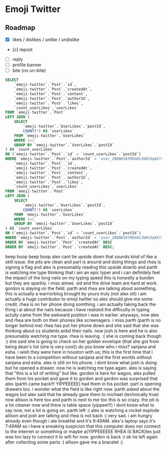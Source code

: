 # Emoji Twitter

## Roadmap

- [x] likes / dislikes / unlike / undislike
- [c] repost
- [ ] reply
- [ ] profile banner
- [ ] bite (no un-bite)

```sql
SELECT 
    `emoji-twitter`.`Post`.`id`, 
    `emoji-twitter`.`Post`.`createdAt`, 
    `emoji-twitter`.`Post`.`content`, 
    `emoji-twitter`.`Post`.`authorId`, 
    `emoji-twitter`.`Post`.`likes`, 
    `count_userLikes`.`userLikes` 
FROM `emoji-twitter`.`Post`
LEFT JOIN (
    SELECT 
        `emoji-twitter`.`UserLikes`.`postId`, 
        COUNT(*) AS `userLikes` 
    FROM `emoji-twitter`.`UserLikes` 
    WHERE 1=1 
    GROUP BY `emoji-twitter`.`UserLikes`.`postId`
) AS `count_userLikes` 
ON (`emoji-twitter`.`Post`.`id` = `count_userLikes`.`postId`) 
WHERE `emoji-twitter`.`Post`.`authorId` = 'user_2NQN036YRDdASJbRCOqAX7rMZf6' 
    `emoji-twitter`.`Post`.`id`, 
    `emoji-twitter`.`Post`.`createdAt`, 
    `emoji-twitter`.`Post`.`content`, 
    `emoji-twitter`.`Post`.`authorId`, 
    `emoji-twitter`.`Post`.`likes`, 
    `count_userLikes`.`userLikes` 
FROM `emoji-twitter`.`Post`
LEFT JOIN (
    SELECT 
        `emoji-twitter`.`UserLikes`.`postId`, 
        COUNT(*) AS `userLikes` 
    FROM `emoji-twitter`.`UserLikes` 
    WHERE 1=1 
    GROUP BY `emoji-twitter`.`UserLikes`.`postId`
) AS `count_userLikes` 
ON (`emoji-twitter`.`Post`.`id` = `count_userLikes`.`postId`) 
WHERE `emoji-twitter`.`Post`.`authorId` = 'user_2NQN036YRDdASJbRCOqAX7rMZf6' 
ORDER BY `emoji-twitter`.`Post`.`createdAt` DESC
ORDER BY `emoji-twitter`.`Post`.`createdAt` DESC;
```


beep boop beep boop alex cant tie upside down that sounds kind of like a skill issue. the pits are clean and part is around and doing things and rhea is signing a flag and alex is presumably reading this upside downb and parth is watching me type thinking that i am an epic typer and i can definitely feel the impact of the long nails on my typing speed this is honestly a burden but they are sparkly. i miss aimee. sid and the drive team are hard at work. gordon is slaying on the field. parth and rhea are talking about something. this is actually a warriorblog brought by yours truly (not alex ott) i am actually a huge contributor to emoji twitter so alex should give me some credit. rhea is on her phone doing somthing. i am actually taking back the thing i ai about the nails because i have realized the difficulty in typing actully came from the awkward position i was in earlier. anyways, now alex and rhea are both on their phones like screenagers. i miss parth (parth is no longer behind me) rhea has put her phone down and she said that she was thinking about cs students anbd their nails. now josh is here and he is also presumably watching me type. rhea is leaving. :( she is coming back though :) she said she is going to check on her golden envelope (that she got from being dean's list (she is very cool)) do you know who i miss? sanjana and esha. i wish they were here in houston with us; this is the first time that i have been to a competition without sanjana and the first worlds without sanjana and esha. alex is still on his phone. i dont know what josh is doing but he opened a drawer. now he is watching me type again. alex is saying that "this is a lot of writing" but like. gordon is here for wagos, alex pulled them from his pocket and gave it to gordon and gordon was surprised that alex (parth came back!!! YIPPEEEEE) had them in his pocket. part is opening drawers too. i wonder what the field is like right now. parth asked about the wagos but alex said that he already gave them to michael (technically true) now allison is here too and parth is next to me too this is so crazy. the pit is a lot cleaner now and there is table space (yippee!!!) i dont know what to say now, not a lot is going on. parth left :( alex is watching a rocket explode allison and josh are talking and rhea is not back :( very sad. i am hungry already even though i ate breakfat and it's 9:49AM. alex's laptop says it's 7:49AM so i have a sneaking suspicion that this computer does not connect to the internet or something or maybe a(YIPPEEEEEE RHEA IS BACK)lex just was too lazy to connect it to wifi for now. gordon is back :) ok he left again after collecting some parts :( allison gave me a bracelet :) 

